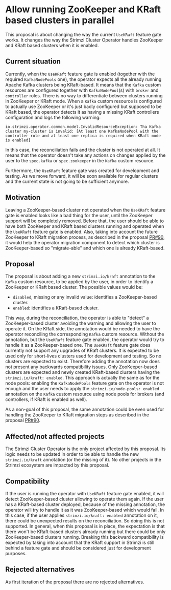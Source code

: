 # Allow running ZooKeeper and KRaft based clusters in parallel

This proposal is about changing the way the current `UseKRaft` feature gate works.
It changes the way the Strimzi Cluster Operator handles ZooKeeper and KRaft based clusters when it is enabled.

## Current situation

Currently, when the `UseKRaft` feature gate is enabled (together with the required `KafkaNodePools` one), the operator expects all the already running Apache Kafka clusters being KRaft-based.
It means that the `Kafka` custom resources are configured together with `KafkaNodePool`(s) with `broker` and `controller` roles.
There is no way to differentiate between clusters running in ZooKeeper or KRaft mode.
When a `Kafka` custom resource is configured to actually use ZooKeeper or it's just badly configured but supposed to be KRaft based, the operator detects it as having a missing KRaft controllers configuration and logs the following warning:

```shell
io.strimzi.operator.common.model.InvalidResourceException: Tha Kafka cluster my-cluster is invalid: [At least one KafkaNodePool with the controller role and at least one replica is required when KRaft mode is enabled]
```

In this case, the reconciliation fails and the cluster is not operated at all.
It means that the operator doesn't take any actions on changes applied by the user to the `spec.kafka` or `spec.zookeeper` in the `Kafka` custom resource.

Furthermore, the `UseKRaft` feature gate was created for development and testing.
As we move forward, it will be soon available for regular clusters and the current state is not going to be sufficient anymore.

## Motivation

Leaving a ZooKeeper-based cluster not operated when the `UseKRaft` feature gate is enabled looks like a bad thing for the user, until the ZooKeeper support will be completely removed.
Before that, the user should be able to have both ZooKeeper and KRaft based clusters running and operated when the `UseKRaft` feature gate is enabled.
Also, taking into account the future ZooKeeper to KRaft migration process, as described in the proposal [PR#90](https://github.com/strimzi/proposals/pull/90), it would help the operator migration component to detect which cluster is ZooKeeper-based so "migrate-able" and which one is already KRaft-based.

## Proposal

The proposal is about adding a new `strimzi.io/kraft` annotation to the `Kafka` custom resource, to be applied by the user, in order to identify a ZooKeeper or KRaft based cluster.
The possible values would be:

* `disabled`, missing or any invalid value: identifies a ZooKeeper-based cluster.
* `enabled`: identifies a KRaft-based cluster.

This way, during the reconciliation, the operator is able to "detect" a ZooKeeper-based cluster avoiding the warning and allowing the user to operate it.
On the KRaft side, the annotation would be needed to have the operator reconciling the corresponding `Kafka` custom resource.
Without the annotation, but the `UseKRaft` feature gate enabled, the operator would try to handle it as a ZooKeeper-based one.
The `UseKRaft` feature gate does currently not support any upgrades of KRaft clusters.
It is expected to be used only for short-lives clusters used for development and testing.
So no clusters are expected to exist.
Therefore adding the annotation now does not present any backwards compatibility issues.
Only ZooKeeper-based clusters are expected and newly created KRaft-based clusters having the `strimzi.io/kraft: enabled`.
This approach is actually the same as for the node pools: enabling the `KafkaNodePools` feature gate on the operator is not enough and the user needs to apply the `strimzi.io/node-pools: enabled` annotation on the `Kafka` custom resource using node pools for brokers (and controllers, if KRaft is enabled as well).

As a non-goal of this proposal, the same annotation could be even used for handling the ZooKeeper to KRaft migration steps as described in the proposal [PR#90](https://github.com/strimzi/proposals/pull/90).

## Affected/not affected projects

The Strimzi Cluster Operator is the only project affected by this proposal.
Its logic needs to be updated in order to be able to handle the new `strimzi.io/kraft` annotation (or the missing of it).
No other projects in the Strimzi ecosystem are impacted by this proposal.

## Compatibility

If the user is running the operator with `UseKRaft` feature gate enabled, it will detect ZooKeeper-based cluster allowing to operate them again.
If the user has a KRaft-based cluster deployed, because of the missing annotation, the operator will try to handle it as it was ZooKeeper-based which would fail.
In this case, if the user applies `strimzi.io/kraft: enabled` annotation on it, there could be unexpected results on the reconciliation. So doing this is not supported.
In general, when this proposal is in place, the expectation is that there won't be KRaft-based clusters already running but there could be only ZooKeeper-based clusters running.
Breaking this backward compatibility is expected by taking into account that the KRaft support in Strimzi is still behind a feature gate and should be considered just for development purposes. 

## Rejected alternatives

As first iteration of the proposal there are no rejected alternatives.
